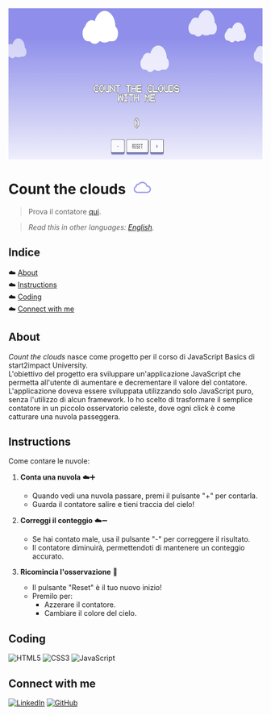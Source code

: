 <img src="/assets/img/counttheclouds_screenshot.png" height="300px" alt="screenshot of the website">

# Count the clouds &nbsp;<img src="/assets/img/icons8-cloud-32.png" height="27px">
> Prova il contatore <a href="https://counttheclouds.netlify.app/">qui</a>.

> *Read this in other languages: [English](README.EN.md).*

## Indice
☁️  [About](#about)<br>
☁️  [Instructions](#instructions)<br>
☁️  [Coding](#coding)<br>
☁️  [Connect with me](#connect-with-me)

## About
*Count the clouds* nasce come progetto per il corso di JavaScript Basics di start2impact University.<br>
L'obiettivo del progetto era sviluppare un'applicazione JavaScript che permetta all'utente di aumentare e decrementare il valore del contatore. L'applicazione doveva essere sviluppata utilizzando solo JavaScript puro, senza l'utilizzo di alcun framework. 
Io ho scelto di trasformare il semplice contatore in un piccolo osservatorio celeste, dove ogni click è come catturare una nuvola passeggera.

## Instructions
Come contare le nuvole:

1. **Conta una nuvola** ☁️➕
   - Quando vedi una nuvola passare, premi il pulsante "+" per contarla.
   - Guarda il contatore salire e tieni traccia del cielo!

2. **Correggi il conteggio** ☁️➖
   - Se hai contato male, usa il pulsante "-" per correggere il risultato.
   - Il contatore diminuirà, permettendoti di mantenere un conteggio accurato.

3. **Ricomincia l'osservazione** 🔄
   - Il pulsante "Reset" è il tuo nuovo inizio!
   - Premilo per:
     - Azzerare il contatore.
     - Cambiare il colore del cielo.

## Coding
![HTML5](https://img.shields.io/badge/html5-%23E34F26.svg?style=for-the-badge&logo=html5&logoColor=white)
![CSS3](https://img.shields.io/badge/css3-%231572B6.svg?style=for-the-badge&logo=css3&logoColor=white)
![JavaScript](https://img.shields.io/badge/javascript-%23323330.svg?style=for-the-badge&logo=javascript&logoColor=%23F7DF1E)

## Connect with me

[![LinkedIn](https://img.shields.io/badge/linkedin-%230077B5.svg?style=for-the-badge&logo=linkedin&logoColor=white)](https://www.linkedin.com/in/elena-scopazzo/)
[![GitHub](https://img.shields.io/badge/github-%23121011.svg?style=for-the-badge&logo=github&logoColor=white)](https://github.com/elena-scopazzo)
